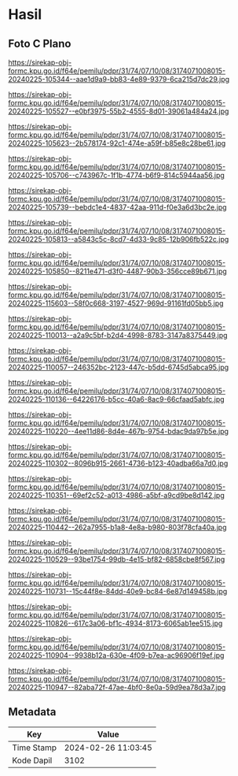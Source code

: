 # Hasil

## Foto C Plano

https://sirekap-obj-formc.kpu.go.id/f64e/pemilu/pdpr/31/74/07/10/08/3174071008015-20240225-105344--aae1d9a9-bb83-4e89-9379-6ca215d7dc29.jpg

https://sirekap-obj-formc.kpu.go.id/f64e/pemilu/pdpr/31/74/07/10/08/3174071008015-20240225-105527--e0bf3975-55b2-4555-8d01-39061a484a24.jpg

https://sirekap-obj-formc.kpu.go.id/f64e/pemilu/pdpr/31/74/07/10/08/3174071008015-20240225-105623--2b578174-92c1-474e-a59f-b85e8c28be61.jpg

https://sirekap-obj-formc.kpu.go.id/f64e/pemilu/pdpr/31/74/07/10/08/3174071008015-20240225-105706--c743967c-1f1b-4774-b6f9-814c5944aa56.jpg

https://sirekap-obj-formc.kpu.go.id/f64e/pemilu/pdpr/31/74/07/10/08/3174071008015-20240225-105739--bebdc1e4-4837-42aa-911d-f0e3a6d3bc2e.jpg

https://sirekap-obj-formc.kpu.go.id/f64e/pemilu/pdpr/31/74/07/10/08/3174071008015-20240225-105813--a5843c5c-8cd7-4d33-9c85-12b906fb522c.jpg

https://sirekap-obj-formc.kpu.go.id/f64e/pemilu/pdpr/31/74/07/10/08/3174071008015-20240225-105850--8211e471-d3f0-4487-90b3-356cce89b671.jpg

https://sirekap-obj-formc.kpu.go.id/f64e/pemilu/pdpr/31/74/07/10/08/3174071008015-20240225-115603--58f0c668-3197-4527-969d-91161fd05bb5.jpg

https://sirekap-obj-formc.kpu.go.id/f64e/pemilu/pdpr/31/74/07/10/08/3174071008015-20240225-110013--a2a9c5bf-b2d4-4998-8783-3147a8375449.jpg

https://sirekap-obj-formc.kpu.go.id/f64e/pemilu/pdpr/31/74/07/10/08/3174071008015-20240225-110057--246352bc-2123-447c-b5dd-6745d5abca95.jpg

https://sirekap-obj-formc.kpu.go.id/f64e/pemilu/pdpr/31/74/07/10/08/3174071008015-20240225-110136--64226176-b5cc-40a6-8ac9-66cfaad5abfc.jpg

https://sirekap-obj-formc.kpu.go.id/f64e/pemilu/pdpr/31/74/07/10/08/3174071008015-20240225-110220--4ee11d86-8d4e-467b-9754-bdac9da97b5e.jpg

https://sirekap-obj-formc.kpu.go.id/f64e/pemilu/pdpr/31/74/07/10/08/3174071008015-20240225-110302--8096b915-2661-4736-b123-40adba66a7d0.jpg

https://sirekap-obj-formc.kpu.go.id/f64e/pemilu/pdpr/31/74/07/10/08/3174071008015-20240225-110351--69ef2c52-a013-4986-a5bf-a9cd9be8d142.jpg

https://sirekap-obj-formc.kpu.go.id/f64e/pemilu/pdpr/31/74/07/10/08/3174071008015-20240225-110442--262a7955-b1a8-4e8a-b980-803f78cfa40a.jpg

https://sirekap-obj-formc.kpu.go.id/f64e/pemilu/pdpr/31/74/07/10/08/3174071008015-20240225-110529--93be1754-99db-4e15-bf82-6858cbe8f567.jpg

https://sirekap-obj-formc.kpu.go.id/f64e/pemilu/pdpr/31/74/07/10/08/3174071008015-20240225-110731--15c44f8e-84dd-40e9-bc84-6e87d149458b.jpg

https://sirekap-obj-formc.kpu.go.id/f64e/pemilu/pdpr/31/74/07/10/08/3174071008015-20240225-110826--617c3a06-bf1c-4934-8173-6065ab1ee515.jpg

https://sirekap-obj-formc.kpu.go.id/f64e/pemilu/pdpr/31/74/07/10/08/3174071008015-20240225-110904--9938b12a-630e-4f09-b7ea-ac96906f19ef.jpg

https://sirekap-obj-formc.kpu.go.id/f64e/pemilu/pdpr/31/74/07/10/08/3174071008015-20240225-110947--82aba72f-47ae-4bf0-8e0a-59d9ea78d3a7.jpg


## Metadata

| Key        | Value               |
| ---------- | ------------------- |
| Time Stamp | 2024-02-26 11:03:45 |
| Kode Dapil | 3102                |




